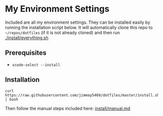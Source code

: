 My Environment Settings
=======================

Included are all my environment settings.  They can be installed easily by running the installation script below.  It will automatically clone this repo to `~/repos/dotfiles` (if it is not already cloned) and then run [./install/everything.sh](https://github.com/jimmay5469/dotfiles/blob/master/install/everything.sh)

Prerequisites
-------------

  - `xcode-select --install`

Installation
------------

```
curl https://raw.githubusercontent.com/jimmay5469/dotfiles/master/install.sh | bash
```

Then follow the manual steps included here: [install/manual.md](https://github.com/jimmay5469/dotfiles/blob/master/install/manual.md)
